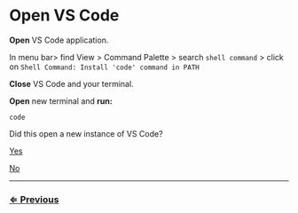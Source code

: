 # Open VS Code

**Open** VS Code application.

In menu bar> find View > Command Palette > search `shell command` > click on `Shell Command: Install 'code' command in PATH`

**Close** VS Code and your terminal.

**Open** new terminal and **run:**

 `code`

Did this open a new instance of VS Code?

[Yes](../node/node.md)

[No](../../error/error.md)

---
### [⇐ Previous](../vs-code/check-vscode.md)